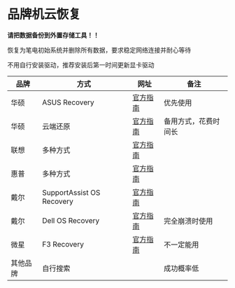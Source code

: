 # 品牌机云恢复
**请把数据备份到外置存储工具！！**

恢复为笔电初始系统并删除所有数据，要求稳定网络连接并耐心等待

不用自行安装驱动，推荐安装后第一时间更新显卡驱动

| 品牌 | 方式 | 网址 | 备注 |
| --- | --- | --- | --- | 
| 华硕 | ASUS Recovery | [官方指南](https://www.asus.com.cn/support/faq/1041621/) | 优先使用 |
| 华硕 | 云端还原 | [官方指南](https://www.asus.com.cn/support/faq/1048106/) | 备用方式，花费时间长 |
| 联想 | 多种方式 | [官方指南](https://iknow.lenovo.com.cn/detail/HZ0002.htm) |  |
| 惠普 | 多种方式 | [官方指南](https://support.hp.com/cn-zh/document/ish_3247934-3161873-16) |  |
| 戴尔 | SupportAssist OS Recovery | [官方指南](https://www.dell.com/support/kbdoc/zh-cn/000124379/%E5%9C%A8%E6%88%B4%E5%B0%94%E8%AE%A1%E7%AE%97%E6%9C%BA%E4%B8%8A%E5%87%BA%E5%8E%82%E9%87%8D%E7%BD%AE-%E8%BF%98%E5%8E%9F%E6%88%96%E9%87%8D%E6%96%B0%E5%AE%89%E8%A3%85-microsoft-windows) |  |
| 戴尔 | Dell OS Recovery | [官方指南](https://www.dell.com/support/kbdoc/zh-cn/000123667/%E4%BD%BF%E7%94%A8-dell-os-recovery-%E6%98%A0%E5%83%8F%E9%87%8D%E6%96%B0%E5%AE%89%E8%A3%85-windows) | 完全崩溃时使用 |
| 微星 | F3 Recovery | [官方指南](https://www.msi.cn/support/technical_details/NB_OS_Recovery_SOP) | 不一定能用 |
| 其他品牌| 自行搜索 |  | 成功概率低 |   